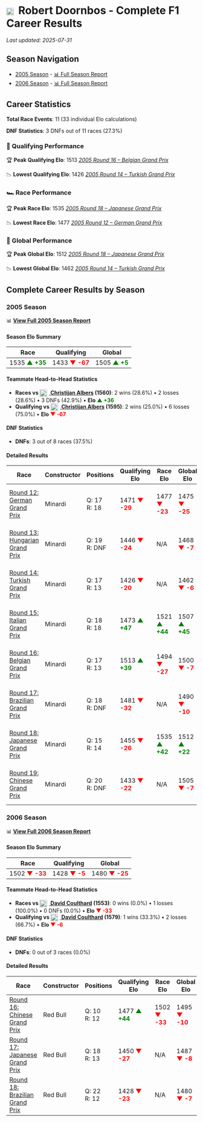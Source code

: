 # <img src="https://upload.wikimedia.org/wikipedia/commons/2/20/Flag_of_the_Netherlands.svg" alt="Netherlands" width="20" height="auto" style="vertical-align: middle; margin-right: 5px;" onerror="this.outerHTML='🇳🇱'; this.style.marginRight='5px';"/> Robert Doornbos - Complete F1 Career Results

*Last updated: 2025-07-31*

## Season Navigation

- [2005 Season](#2005-season) - [📊 Full Season Report](../seasons/2005-season-report)
- [2006 Season](#2006-season) - [📊 Full Season Report](../seasons/2006-season-report)

## Career Statistics

**Total Race Events**: 11 (33 individual Elo calculations)

**DNF Statistics**: 3 DNFs out of 11 races (27.3%)

### 🏁 Qualifying Performance

🏆 **Peak Qualifying Elo**: 1513
   *[2005 Round 16 – Belgian Grand Prix](../seasons/2005-season-report#round-16-belgian-grand-prix)*

📉 **Lowest Qualifying Elo**: 1426
   *[2005 Round 14 – Turkish Grand Prix](../seasons/2005-season-report#round-14-turkish-grand-prix)*

### 🏎️ Race Performance

🏆 **Peak Race Elo**: 1535
   *[2005 Round 18 – Japanese Grand Prix](../seasons/2005-season-report#round-18-japanese-grand-prix)*

📉 **Lowest Race Elo**: 1477
   *[2005 Round 12 – German Grand Prix](../seasons/2005-season-report#round-12-german-grand-prix)*

### 🌟 Global Performance

🏆 **Peak Global Elo**: 1512
   *[2005 Round 18 – Japanese Grand Prix](../seasons/2005-season-report#round-18-japanese-grand-prix)*

📉 **Lowest Global Elo**: 1462
   *[2005 Round 14 – Turkish Grand Prix](../seasons/2005-season-report#round-14-turkish-grand-prix)*


## Complete Career Results by Season

### 2005 Season

📊 **[View Full 2005 Season Report](../seasons/2005-season-report)**

#### Season Elo Summary

| Race | Qualifying | Global |
|------|------------|--------|
| 1535 **<span style="color: green;">▲ +35</span>** | 1433 **<span style="color: red;">▼ -67</span>** | 1505 **<span style="color: green;">▲ +5</span>** |

#### Teammate Head-to-Head Statistics

- **Races vs [<img src="https://upload.wikimedia.org/wikipedia/commons/2/20/Flag_of_the_Netherlands.svg" alt="Netherlands" width="20" height="auto" style="vertical-align: middle; margin-right: 5px;" onerror="this.outerHTML='🇳🇱'; this.style.marginRight='5px';"/> Christijan Albers](christijan-albers) (1560)**: 2 wins (28.6%) • 2 losses (28.6%) • 3 DNFs (42.9%) • **Elo <span style="color: green;">▲ +36</span>**
- **Qualifying vs [<img src="https://upload.wikimedia.org/wikipedia/commons/2/20/Flag_of_the_Netherlands.svg" alt="Netherlands" width="20" height="auto" style="vertical-align: middle; margin-right: 5px;" onerror="this.outerHTML='🇳🇱'; this.style.marginRight='5px';"/> Christijan Albers](christijan-albers) (1595)**: 2 wins (25.0%) • 6 losses (75.0%) • **Elo <span style="color: red;">▼ -67</span>**

#### DNF Statistics

- **DNFs**: 3 out of 8 races (37.5%)

#### Detailed Results

| Race | Constructor | Positions | Qualifying Elo | Race Elo | Global Elo | Teammate |
|------|-------------|-----------|----------------|----------|------------|----------|
| [Round 12: German Grand Prix](../seasons/2005-season-report#round-12-german-grand-prix) | Minardi | Q: 17<br/>R: 18 | 1471 **<span style="color: red;">▼ -29</span>** | 1477 **<span style="color: red;">▼ -23</span>** | 1475 **<span style="color: red;">▼ -25</span>** | [<img src="https://upload.wikimedia.org/wikipedia/commons/2/20/Flag_of_the_Netherlands.svg" alt="Netherlands" width="20" height="auto" style="vertical-align: middle; margin-right: 5px;" onerror="this.outerHTML='🇳🇱'; this.style.marginRight='5px';"/> Christijan Albers](christijan-albers)<br/>Q: 16<br/>R: 13 |
| [Round 13: Hungarian Grand Prix](../seasons/2005-season-report#round-13-hungarian-grand-prix) | Minardi | Q: 19<br/>R: DNF | 1446 **<span style="color: red;">▼ -24</span>** | N/A | 1468 **<span style="color: red;">▼ -7</span>** | [<img src="https://upload.wikimedia.org/wikipedia/commons/2/20/Flag_of_the_Netherlands.svg" alt="Netherlands" width="20" height="auto" style="vertical-align: middle; margin-right: 5px;" onerror="this.outerHTML='🇳🇱'; this.style.marginRight='5px';"/> Christijan Albers](christijan-albers)<br/>Q: 17<br/>R: DNF |
| [Round 14: Turkish Grand Prix](../seasons/2005-season-report#round-14-turkish-grand-prix) | Minardi | Q: 17<br/>R: 13 | 1426 **<span style="color: red;">▼ -20</span>** | N/A | 1462 **<span style="color: red;">▼ -6</span>** | [<img src="https://upload.wikimedia.org/wikipedia/commons/2/20/Flag_of_the_Netherlands.svg" alt="Netherlands" width="20" height="auto" style="vertical-align: middle; margin-right: 5px;" onerror="this.outerHTML='🇳🇱'; this.style.marginRight='5px';"/> Christijan Albers](christijan-albers)<br/>Q: 15<br/>R: DNF |
| [Round 15: Italian Grand Prix](../seasons/2005-season-report#round-15-italian-grand-prix) | Minardi | Q: 18<br/>R: 18 | 1473 **<span style="color: green;">▲ +47</span>** | 1521 **<span style="color: green;">▲ +44</span>** | 1507 **<span style="color: green;">▲ +45</span>** | [<img src="https://upload.wikimedia.org/wikipedia/commons/2/20/Flag_of_the_Netherlands.svg" alt="Netherlands" width="20" height="auto" style="vertical-align: middle; margin-right: 5px;" onerror="this.outerHTML='🇳🇱'; this.style.marginRight='5px';"/> Christijan Albers](christijan-albers)<br/>Q: 20<br/>R: 19 |
| [Round 16: Belgian Grand Prix](../seasons/2005-season-report#round-16-belgian-grand-prix) | Minardi | Q: 17<br/>R: 13 | 1513 **<span style="color: green;">▲ +39</span>** | 1494 **<span style="color: red;">▼ -27</span>** | 1500 **<span style="color: red;">▼ -7</span>** | [<img src="https://upload.wikimedia.org/wikipedia/commons/2/20/Flag_of_the_Netherlands.svg" alt="Netherlands" width="20" height="auto" style="vertical-align: middle; margin-right: 5px;" onerror="this.outerHTML='🇳🇱'; this.style.marginRight='5px';"/> Christijan Albers](christijan-albers)<br/>Q: 18<br/>R: 12 |
| [Round 17: Brazilian Grand Prix](../seasons/2005-season-report#round-17-brazilian-grand-prix) | Minardi | Q: 18<br/>R: DNF | 1481 **<span style="color: red;">▼ -32</span>** | N/A | 1490 **<span style="color: red;">▼ -10</span>** | [<img src="https://upload.wikimedia.org/wikipedia/commons/2/20/Flag_of_the_Netherlands.svg" alt="Netherlands" width="20" height="auto" style="vertical-align: middle; margin-right: 5px;" onerror="this.outerHTML='🇳🇱'; this.style.marginRight='5px';"/> Christijan Albers](christijan-albers)<br/>Q: 16<br/>R: 14 |
| [Round 18: Japanese Grand Prix](../seasons/2005-season-report#round-18-japanese-grand-prix) | Minardi | Q: 15<br/>R: 14 | 1455 **<span style="color: red;">▼ -26</span>** | 1535 **<span style="color: green;">▲ +42</span>** | 1512 **<span style="color: green;">▲ +22</span>** | [<img src="https://upload.wikimedia.org/wikipedia/commons/2/20/Flag_of_the_Netherlands.svg" alt="Netherlands" width="20" height="auto" style="vertical-align: middle; margin-right: 5px;" onerror="this.outerHTML='🇳🇱'; this.style.marginRight='5px';"/> Christijan Albers](christijan-albers)<br/>Q: 13<br/>R: 16 |
| [Round 19: Chinese Grand Prix](../seasons/2005-season-report#round-19-chinese-grand-prix) | Minardi | Q: 20<br/>R: DNF | 1433 **<span style="color: red;">▼ -22</span>** | N/A | 1505 **<span style="color: red;">▼ -7</span>** | [<img src="https://upload.wikimedia.org/wikipedia/commons/2/20/Flag_of_the_Netherlands.svg" alt="Netherlands" width="20" height="auto" style="vertical-align: middle; margin-right: 5px;" onerror="this.outerHTML='🇳🇱'; this.style.marginRight='5px';"/> Christijan Albers](christijan-albers)<br/>Q: 18<br/>R: DNF |

### 2006 Season

📊 **[View Full 2006 Season Report](../seasons/2006-season-report)**

#### Season Elo Summary

| Race | Qualifying | Global |
|------|------------|--------|
| 1502 **<span style="color: red;">▼ -33</span>** | 1428 **<span style="color: red;">▼ -5</span>** | 1480 **<span style="color: red;">▼ -25</span>** |

#### Teammate Head-to-Head Statistics

- **Races vs [<img src="https://upload.wikimedia.org/wikipedia/commons/thumb/8/83/Flag_of_the_United_Kingdom_%283-5%29.svg/512px-Flag_of_the_United_Kingdom_%283-5%29.svg.png?20250726143817" alt="United Kingdom" width="20" height="auto" style="vertical-align: middle; margin-right: 5px;" onerror="this.outerHTML='🇬🇧'; this.style.marginRight='5px';"/> David Coulthard](david-coulthard) (1553)**: 0 wins (0.0%) • 1 losses (100.0%) • 0 DNFs (0.0%) • **Elo <span style="color: red;">▼ -33</span>**
- **Qualifying vs [<img src="https://upload.wikimedia.org/wikipedia/commons/thumb/8/83/Flag_of_the_United_Kingdom_%283-5%29.svg/512px-Flag_of_the_United_Kingdom_%283-5%29.svg.png?20250726143817" alt="United Kingdom" width="20" height="auto" style="vertical-align: middle; margin-right: 5px;" onerror="this.outerHTML='🇬🇧'; this.style.marginRight='5px';"/> David Coulthard](david-coulthard) (1579)**: 1 wins (33.3%) • 2 losses (66.7%) • **Elo <span style="color: red;">▼ -6</span>**

#### DNF Statistics

- **DNFs**: 0 out of 3 races (0.0%)

#### Detailed Results

| Race | Constructor | Positions | Qualifying Elo | Race Elo | Global Elo | Teammate |
|------|-------------|-----------|----------------|----------|------------|----------|
| [Round 16: Chinese Grand Prix](../seasons/2006-season-report#round-16-chinese-grand-prix) | Red Bull | Q: 10<br/>R: 12 | 1477 **<span style="color: green;">▲ +44</span>** | 1502 **<span style="color: red;">▼ -33</span>** | 1495 **<span style="color: red;">▼ -10</span>** | [<img src="https://upload.wikimedia.org/wikipedia/commons/thumb/8/83/Flag_of_the_United_Kingdom_%283-5%29.svg/512px-Flag_of_the_United_Kingdom_%283-5%29.svg.png?20250726143817" alt="United Kingdom" width="20" height="auto" style="vertical-align: middle; margin-right: 5px;" onerror="this.outerHTML='🇬🇧'; this.style.marginRight='5px';"/> David Coulthard](david-coulthard)<br/>Q: 12<br/>R: 9 |
| [Round 17: Japanese Grand Prix](../seasons/2006-season-report#round-17-japanese-grand-prix) | Red Bull | Q: 18<br/>R: 13 | 1450 **<span style="color: red;">▼ -27</span>** | N/A | 1487 **<span style="color: red;">▼ -8</span>** | [<img src="https://upload.wikimedia.org/wikipedia/commons/thumb/8/83/Flag_of_the_United_Kingdom_%283-5%29.svg/512px-Flag_of_the_United_Kingdom_%283-5%29.svg.png?20250726143817" alt="United Kingdom" width="20" height="auto" style="vertical-align: middle; margin-right: 5px;" onerror="this.outerHTML='🇬🇧'; this.style.marginRight='5px';"/> David Coulthard](david-coulthard)<br/>Q: 17<br/>R: DNF |
| [Round 18: Brazilian Grand Prix](../seasons/2006-season-report#round-18-brazilian-grand-prix) | Red Bull | Q: 22<br/>R: 12 | 1428 **<span style="color: red;">▼ -23</span>** | N/A | 1480 **<span style="color: red;">▼ -7</span>** | [<img src="https://upload.wikimedia.org/wikipedia/commons/thumb/8/83/Flag_of_the_United_Kingdom_%283-5%29.svg/512px-Flag_of_the_United_Kingdom_%283-5%29.svg.png?20250726143817" alt="United Kingdom" width="20" height="auto" style="vertical-align: middle; margin-right: 5px;" onerror="this.outerHTML='🇬🇧'; this.style.marginRight='5px';"/> David Coulthard](david-coulthard)<br/>Q: 18<br/>R: DNF |

